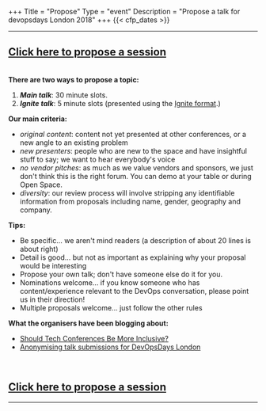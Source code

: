 +++
Title = "Propose"
Type = "event"
Description = "Propose a talk for devopsdays London 2018"
+++
  {{< cfp_dates >}}

<hr>
<h2><a href="https://docs.google.com/forms/d/e/1FAIpQLSdGb7ZUaUpUiH8ObK2OUBfeueGSU7pKLkZB4RqMh9aeKxjoeg/viewform#start=openform" target="_blank">Click here to propose a session</a></h2>

<br/><strong>There are two ways to propose a topic:</strong>
<ol>
  <li><strong><em>Main talk</em></strong>: 30 minute slots.</li>
  <li><strong><em>Ignite talk</em></strong>: 5 minute slots (presented using the <a href="/pages/ignite-talks-format"> Ignite format</a>.)</li>
</ol>

<strong>Our main criteria:</strong>

- _original content_: content not yet presented at other conferences, or a new angle to an existing problem
- _new presenters_: people who are new to the space and have insightful stuff to say; we want to hear everybody's voice
- _no vendor pitches_: as much as we value vendors and sponsors, we just don't think this is the right forum. You can demo at your table or during Open Space.
- _diversity_: our review process will involve stripping any identifiable information from proposals including name, gender, geography and company.

<strong>Tips:</strong>
<ul>
	<li>Be specific... we aren't mind readers (a description of about 20 lines is about right)</li>
	<li>Detail is good... but not as important as explaining why your proposal would be interesting</li>
	<li>Propose your own talk; don't have someone else do it for you.</li>
	<li>Nominations welcome... if you know someone who has content/experience relevant to the DevOps conversation, please point us in their direction!</li>
	<li>Multiple proposals welcome... just follow the other rules</li>
</ul>

<strong>What the organisers have been blogging about:</strong>

- <a href="https://medium.com/@hannahfoxwell/should-tech-conferences-be-more-inclusive-5a05a09cd302">Should Tech Conferences Be More Inclusive?</a>
- <a href="http://randomness.org.uk/2017/05/21/Anonymising-talk-submissions-for-DevOpsDays-London.html">Anonymising talk submissions for DevOpsDays London</a>


<br/><h2><a href="https://docs.google.com/forms/d/e/1FAIpQLSdGb7ZUaUpUiH8ObK2OUBfeueGSU7pKLkZB4RqMh9aeKxjoeg/viewform#start=openform" target="_blank">Click here to propose a session</a></h2>
<hr>
